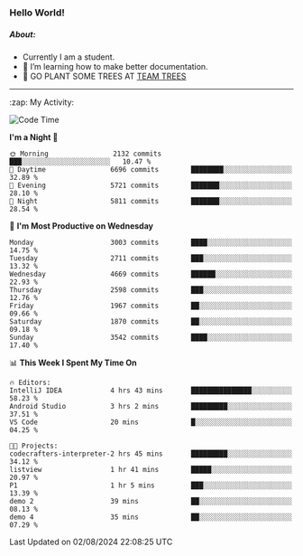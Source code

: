 ### Hello World!

##### About:
- Currently I am a student.
- 🌱 I’m learning how to make better documentation.
- 🌱 GO PLANT SOME TREES AT [TEAM TREES](https://teamtrees.org/)

---
  <summary>:zap: My Activity:</summary>
  
<!--START_SECTION:waka-->
![Code Time](http://img.shields.io/badge/Code%20Time-1%2C385%20hrs%2031%20mins-blue)

**I'm a Night 🦉** 

```text
🌞 Morning                2132 commits        ███░░░░░░░░░░░░░░░░░░░░░░   10.47 % 
🌆 Daytime                6696 commits        ████████░░░░░░░░░░░░░░░░░   32.89 % 
🌃 Evening                5721 commits        ███████░░░░░░░░░░░░░░░░░░   28.10 % 
🌙 Night                  5811 commits        ███████░░░░░░░░░░░░░░░░░░   28.54 % 
```
📅 **I'm Most Productive on Wednesday** 

```text
Monday                   3003 commits        ████░░░░░░░░░░░░░░░░░░░░░   14.75 % 
Tuesday                  2711 commits        ███░░░░░░░░░░░░░░░░░░░░░░   13.32 % 
Wednesday                4669 commits        ██████░░░░░░░░░░░░░░░░░░░   22.93 % 
Thursday                 2598 commits        ███░░░░░░░░░░░░░░░░░░░░░░   12.76 % 
Friday                   1967 commits        ██░░░░░░░░░░░░░░░░░░░░░░░   09.66 % 
Saturday                 1870 commits        ██░░░░░░░░░░░░░░░░░░░░░░░   09.18 % 
Sunday                   3542 commits        ████░░░░░░░░░░░░░░░░░░░░░   17.40 % 
```


📊 **This Week I Spent My Time On** 

```text
🔥 Editors: 
IntelliJ IDEA            4 hrs 43 mins       ███████████████░░░░░░░░░░   58.23 % 
Android Studio           3 hrs 2 mins        █████████░░░░░░░░░░░░░░░░   37.51 % 
VS Code                  20 mins             █░░░░░░░░░░░░░░░░░░░░░░░░   04.25 % 

🐱‍💻 Projects: 
codecrafters-interpreter-2 hrs 45 mins       █████████░░░░░░░░░░░░░░░░   34.12 % 
listview                 1 hr 41 mins        █████░░░░░░░░░░░░░░░░░░░░   20.97 % 
P1                       1 hr 5 mins         ███░░░░░░░░░░░░░░░░░░░░░░   13.39 % 
demo 2                   39 mins             ██░░░░░░░░░░░░░░░░░░░░░░░   08.13 % 
demo 4                   35 mins             ██░░░░░░░░░░░░░░░░░░░░░░░   07.29 % 
```


 Last Updated on 02/08/2024 22:08:25 UTC
<!--END_SECTION:waka-->
